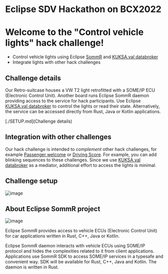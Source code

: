 # Eclipse SDV Hackathon on BCX2022

# Welcome to the "Control vehicle lights" hack challenge!

* Control vehicle lights using Eclipse [SommR](https://projects.eclipse.org/projects/automotive.sommr) and [KUKSA.val databroker](https://github.com/eclipse/kuksa.val/tree/master/kuksa_databroker#readme)
* Integrate lights with other hack challenges

## Challenge details

Our Retro-suitcase houses a VW T2 light retrofitted with a SOME/IP ECU (Electronic Control Unit).
Another board runs Eclipse SommR daemon providing access to the service for hack participants.
Use Eclipse [KUKSA.val databroker](https://github.com/eclipse/kuksa.val/tree/master/kuksa_databroker#readme)
to control the lights or read their state.
Alternatively, the service can be accessed directly from Rust, Java or Kotlin applications.

[./SETUP.md](Challenge details)

## Integration with other challenges

Our hack challenge is intended to *complement* other hack challenges, for example [Passenger welcome](https://github.com/Eclipse-SDV-Hackathon-BCX/hackchallenge-passenger-welcome) or [Driving Score](https://github.com/Eclipse-SDV-Hackathon-BCX/hackchallenge-driving-score). For example, you can add blinking sequences to these challenges. Since we use [KUKSA.val databroker](https://github.com/eclipse/kuksa.val/tree/master/kuksa_databroker#readme) as a mediator,
additional effort to access the lights is minimal.

## Challenge setup

![image](https://user-images.githubusercontent.com/827794/199997772-ec990e1c-b623-4aef-a12b-b18e4964ad70.png)

## About Eclipse SommR project

![image](https://user-images.githubusercontent.com/827794/199989346-6766e11e-36ac-4318-b636-0fa5e9b303b6.png)

Eclipse SommR provides access to vehicle ECUs (Electronic Control Unit) for car applications written in Rust, C++, Java or Kotlin. 

Eclipse SommR daemon interacts with vehicle ECUs using SOME/IP protocol and hides the complexities related to it from client applications. Applications use SommR SDK to access SOME/IP services in a typesafe and convenient way. SDK will be available for Rust, C++, Java and Kotlin. The daemon is written in Rust.
